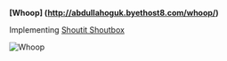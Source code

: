**[Whoop] (http://abdullahoguk.byethost8.com/whoop/)**

Implementing [Shoutit Shoutbox](https://www.youtube.com/watch?v=WUpQ2b3Jb-A&list=PLKpq8J-RLe0reFDq6Hj5nl00qBUwMQh8C)
    
![Whoop](https://i.imgur.com/kn8jBlB.png)
